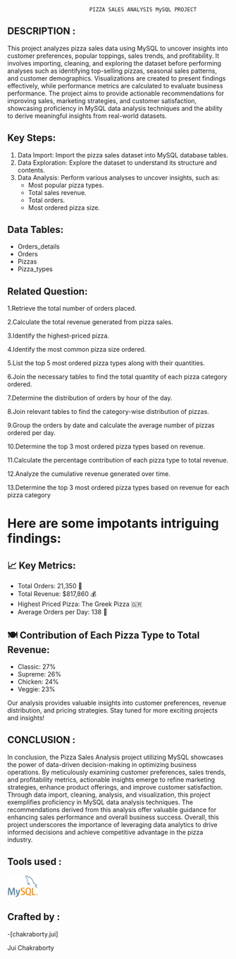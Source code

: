                               PIZZA SALES ANALYSIS MySQL PROJECT
DESCRIPTION :
-
This project analyzes pizza sales data using MySQL to uncover insights into customer preferences, popular toppings, sales trends, and profitability. It involves importing, cleaning, and exploring the dataset before performing analyses such as identifying top-selling pizzas, seasonal sales patterns, and customer demographics. Visualizations are created to present findings effectively, while performance metrics are calculated to evaluate business performance. The project aims to provide actionable recommendations for improving sales, marketing strategies, and customer satisfaction, showcasing proficiency in MySQL data analysis techniques and the ability to derive meaningful insights from real-world datasets.

Key Steps:
-
1. Data Import: Import the pizza sales dataset into MySQL database tables.
2. Data Exploration: Explore the dataset to understand its structure and contents.
3. Data Analysis: Perform various analyses to uncover insights, such as:
   - Most popular pizza types.
   - Total sales revenue.
   - Total orders.
   - Most ordered pizza size.
     
Data Tables:
-
- Orders_details
- Orders
- Pizzas
- Pizza_types

Related Question:
-
1.Retrieve the total number of orders placed.

2.Calculate the total revenue generated from pizza sales.

3.Identify the highest-priced pizza.

4.Identify the most common pizza size ordered.

5.List the top 5 most ordered pizza types along with their quantities.

6.Join the necessary tables to find the total quantity of each pizza category ordered.

7.Determine the distribution of orders by hour of the day.

8.Join relevant tables to find the category-wise distribution of pizzas.

9.Group the orders by date and calculate the average number of pizzas ordered per day.

10.Determine the top 3 most ordered pizza types based on revenue.

11.Calculate the percentage contribution of each pizza type to total revenue.

12.Analyze the cumulative revenue generated over time.

13.Determine the top 3 most ordered pizza types based on revenue for each pizza
category

# Here are some impotants intriguing findings:

📈 Key Metrics:
-
- Total Orders: 21,350 🛒
- Total Revenue: $817,860 💰
- Highest Priced Pizza: The Greek Pizza 🇬🇷
- Average Orders per Day: 138 📅

🍽️ Contribution of Each Pizza Type to Total Revenue:
-
- Classic: 27%
- Supreme: 26%
- Chicken: 24%
- Veggie: 23%

Our analysis provides valuable insights into customer preferences, revenue distribution, and pricing strategies. Stay tuned for more exciting projects and insights!

CONCLUSION :
-
In conclusion, the Pizza Sales Analysis project utilizing MySQL showcases the power of data-driven decision-making in optimizing business operations. By meticulously examining customer preferences, sales trends, and profitability metrics, actionable insights emerge to refine marketing strategies, enhance product offerings, and improve customer satisfaction. Through data import, cleaning, analysis, and visualization, this project exemplifies proficiency in MySQL data analysis techniques. The recommendations derived from this analysis offer valuable guidance for enhancing sales performance and overall business success. Overall, this project underscores the importance of leveraging data analytics to drive informed decisions and achieve competitive advantage in the pizza industry.

Tools used :
-
<p align="left" <a target="_blank" rel="noreferrer"> <img src="https://raw.githubusercontent.com/docker-library/docs/c408469abbac35ad1e4a50a6618836420eb9502e/mysql/logo.png" alt="MySQL" width="70" height="50" /> </a>


Crafted by :
-
-[chakraborty.jui]

Jui Chakraborty
